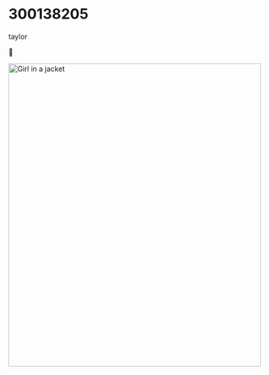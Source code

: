 # 300138205
taylor


:snake:


<img src="images/Cartel_Berlín.jpg" alt="Girl in a jacket" width="500" height="600">
